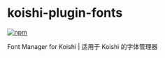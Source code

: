 # koishi-plugin-fonts

[![npm](https://img.shields.io/npm/v/koishi-plugin-fonts?style=flat-square)](https://www.npmjs.com/package/koishi-plugin-fonts)

Font Manager for Koishi | 适用于 Koishi 的字体管理器
